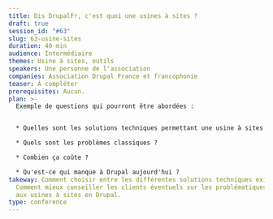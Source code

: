 ```yaml
---
title: Dis DrupalFr, c'est quoi une usines à sites ?
draft: true
session_id: "#63"
slug: 63-usine-sites
duration: 40 min
audience: Intermédiaire
themes: Usine à sites, outils
speakers: Une personne de l'association
companies: Association Drupal France et francophonie
teaser: À compléter
prerequisites: Aucun.
plan: >-
  Exemple de questions qui pourront être abordées :


  * Quelles sont les solutions techniques permettant une usine à sites en Drupal ?

  * Quels sont les problèmes classiques ?

  * Combien ça coûte ?

  * Qu'est-ce qui manque à Drupal aujourd'hui ?
takeway: Comment choisir entre les différentes solutions techniques existantes.
  Comment mieux conseiller les clients éventuels sur les problématiques liées
  aux usines à sites en Drupal.
type: conference
---
```

